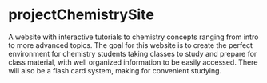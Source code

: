 # projectChemistrySite
A website with interactive tutorials to chemistry concepts ranging from intro to more advanced topics.
The goal for this website is to create the perfect environment for chemistry students taking classes to
study and prepare for class material, with well organized information to be easily accessed. There will also be a flash card system, making for convenient studying.
